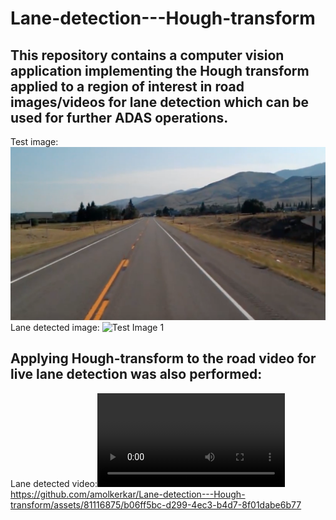 # Lane-detection---Hough-transform
## This repository contains a computer vision application implementing the Hough transform applied to a region of interest in road images/videos for lane detection which can be used for further ADAS operations. 
Test image: ![Test Image 1](https://github.com/amolkerkar/Lane-detection---Hough-transform/blob/main/src/road_image.jpg)
Lane detected image: ![Test Image 1](https://github.com/amolkerkar/Lane-detection---Hough-transform/blob/main/output/final_image.jpg)

## Applying Hough-transform to the road video for live lane detection was also performed:
Lane detected video:![Test Video 1](https://github.com/amolkerkar/Lane-detection---Hough-transform/blob/main/output/output_video.mp4)
https://github.com/amolkerkar/Lane-detection---Hough-transform/assets/81116875/b06ff5bc-d299-4ec3-b4d7-8f01dabe6b77







